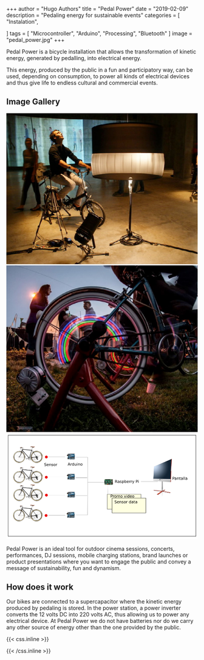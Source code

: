 +++
author = "Hugo Authors"
title = "Pedal Power"
date = "2019-02-09"
description = "Pedaling energy for sustainable events"
categories = [
    "Instalation",

]
tags = [
    "Microcontroller",
    "Arduino", 
    "Processing", 
    "Bluetooth"
]
image = "pedal_power.jpg"
+++

Pedal Power is a bicycle installation that allows the transformation of kinetic energy, generated by pedalling, into electrical energy.

This energy, produced by the public in a fun and participatory way, can be used, depending on consumption, to power all kinds of electrical devices and thus give life to endless cultural and commercial events.


## Image Gallery

![](01.png)  ![](02.png) ![](03.png) 



Pedal Power is an ideal tool for outdoor cinema sessions, concerts, performances, DJ sessions, mobile charging stations, brand launches or product presentations where you want to engage the public and convey a message of sustainability, fun and dynamism.

## How does it work
Our bikes are connected to a supercapacitor where the kinetic energy produced by pedaling is stored. In the power station, a power inverter converts the 12 volts DC into 220 volts AC, thus allowing us to power any electrical device. At Pedal Power we do not have batteries nor do we carry any other source of energy other than the one provided by the public.


{{< css.inline >}}
<style>
.canon { background: white; width: 100%; height: auto; }
</style>
{{< /css.inline >}}
